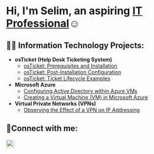 <h1>Hi, I'm Selim, an aspiring <a href="https://linkedin.com/in/sgamea">IT Professional</a>☺</h1>

<h2>👨‍💻 Information Technology Projects:</h2>

- <b>osTicket (Help Desk Ticketing System)</b>
  - [osTicket: Prerequisites and Installation](https://github.com/sgamea/osticket-prereqs)
  - [osTicket: Post-Installation Configuration](https://github.com/sgamea/post-install-config)
  - [osTicket: Ticket Lifecycle Examples](https://github.com/sgamea/ticket-lifecycle)
- <b>Microsoft Azure</b>
  - [Configuring Active Directory within Azure VMs](https://github.com/sgamea/Configuring-on-premises-AD-within-Azure)
  - [Creating a Virtual Machine (VM) in Microsoft Azure](https://github.com/sgamea/create-azure-vm)
- <b>Virtual Private Networks (VPNs)</b>
  - [Observing the Effect of a VPN on IP Addressing](https://github.com/sgamea/vpn-usage)



<h2>🤳Connect with me:</h2>

[<img align="left" alt="Selim | LinkedIn" width="22px" src="https://cdn.jsdelivr.net/npm/simple-icons@v3/icons/linkedin.svg" />][linkedin]

[linkedin]: https://linkedin.com/in/sgamea
